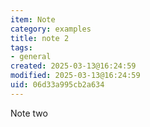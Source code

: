 ```yaml
---
item: Note
category: examples
title: note 2
tags:
- general
created: 2025-03-13@16:24:59
modified: 2025-03-13@16:24:59
uid: 06d33a995cb2a634
---
```


Note two